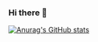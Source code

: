 ### Hi there 👋

[![Anurag's GitHub stats](https://github-readme-stats.vercel.app/api?username=ExecuteMyExecution&show_icons=true&theme=onedark)](https://github.com/anuraghazra/github-readme-stats)

<!--
**ExecuteMyExecution/ExecuteMyExecution** is a ✨ _special_ ✨ repository because its `README.md` (this file) appears on your GitHub profile.

Here are some ideas to get you started:

- 🔭 I’m currently working on ...
- 🌱 I’m currently learning ...
- 👯 I’m looking to collaborate on ...
- 🤔 I’m looking for help with ...
- 💬 Ask me about ...
- 📫 How to reach me: ...
- 😄 Pronouns: ...
- ⚡ Fun fact: ...

-->
